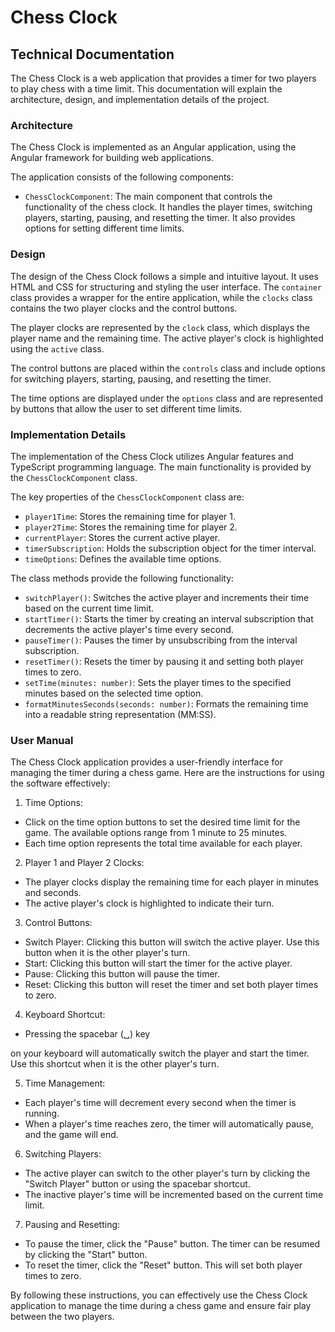 # Chess Clock

## Technical Documentation

The Chess Clock is a web application that provides a timer for two players to play chess with a time limit. This documentation will explain the architecture, design, and implementation details of the project.

### Architecture

The Chess Clock is implemented as an Angular application, using the Angular framework for building web applications.

The application consists of the following components:
- `ChessClockComponent`: The main component that controls the functionality of the chess clock. It handles the player times, switching players, starting, pausing, and resetting the timer. It also provides options for setting different time limits.

### Design

The design of the Chess Clock follows a simple and intuitive layout. It uses HTML and CSS for structuring and styling the user interface. The `container` class provides a wrapper for the entire application, while the `clocks` class contains the two player clocks and the control buttons.

The player clocks are represented by the `clock` class, which displays the player name and the remaining time. The active player's clock is highlighted using the `active` class.

The control buttons are placed within the `controls` class and include options for switching players, starting, pausing, and resetting the timer.

The time options are displayed under the `options` class and are represented by buttons that allow the user to set different time limits.

### Implementation Details

The implementation of the Chess Clock utilizes Angular features and TypeScript programming language. The main functionality is provided by the `ChessClockComponent` class.

The key properties of the `ChessClockComponent` class are:
- `player1Time`: Stores the remaining time for player 1.
- `player2Time`: Stores the remaining time for player 2.
- `currentPlayer`: Stores the current active player.
- `timerSubscription`: Holds the subscription object for the timer interval.
- `timeOptions`: Defines the available time options.

The class methods provide the following functionality:
- `switchPlayer()`: Switches the active player and increments their time based on the current time limit.
- `startTimer()`: Starts the timer by creating an interval subscription that decrements the active player's time every second.
- `pauseTimer()`: Pauses the timer by unsubscribing from the interval subscription.
- `resetTimer()`: Resets the timer by pausing it and setting both player times to zero.
- `setTime(minutes: number)`: Sets the player times to the specified minutes based on the selected time option.
- `formatMinutesSeconds(seconds: number)`: Formats the remaining time into a readable string representation (MM:SS).

### User Manual

The Chess Clock application provides a user-friendly interface for managing the timer during a chess game. Here are the instructions for using the software effectively:

1. Time Options:
  - Click on the time option buttons to set the desired time limit for the game. The available options range from 1 minute to 25 minutes.
  - Each time option represents the total time available for each player.

2. Player 1 and Player 2 Clocks:
  - The player clocks display the remaining time for each player in minutes and seconds.
  - The active player's clock is highlighted to indicate their turn.

3. Control Buttons:
  - Switch Player: Clicking this button will switch the active player. Use this button when it is the other player's turn.
  - Start: Clicking this button will start the timer for the active player.
  - Pause: Clicking this button will pause the timer.
  - Reset: Clicking this button will reset the timer and set both player times to zero.

4. Keyboard Shortcut:
  - Pressing the spacebar (␣) key

on your keyboard will automatically switch the player and start the timer. Use this shortcut when it is the other player's turn.

5. Time Management:
  - Each player's time will decrement every second when the timer is running.
  - When a player's time reaches zero, the timer will automatically pause, and the game will end.

6. Switching Players:
  - The active player can switch to the other player's turn by clicking the "Switch Player" button or using the spacebar shortcut.
  - The inactive player's time will be incremented based on the current time limit.

7. Pausing and Resetting:
  - To pause the timer, click the "Pause" button. The timer can be resumed by clicking the "Start" button.
  - To reset the timer, click the "Reset" button. This will set both player times to zero.

By following these instructions, you can effectively use the Chess Clock application to manage the time during a chess game and ensure fair play between the two players.

